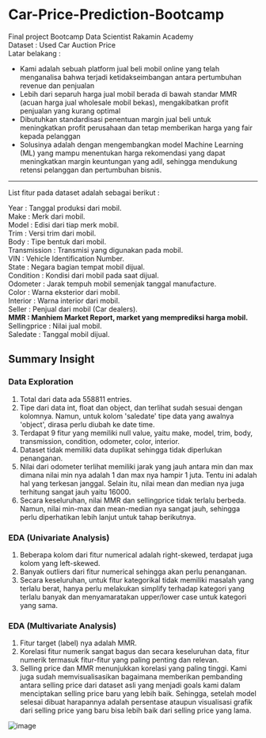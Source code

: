 # Car-Price-Prediction-Bootcamp

Final project Bootcamp Data Scientist Rakamin Academy  
Dataset : Used Car Auction Price  
Latar belakang :  
- Kami adalah sebuah platform jual beli mobil online yang telah menganalisa bahwa terjadi ketidakseimbangan antara pertumbuhan revenue dan penjualan  
- Lebih dari separuh harga jual mobil berada di bawah standar MMR (acuan harga jual wholesale mobil bekas), mengakibatkan profit penjualan yang kurang optimal  
- Dibutuhkan standardisasi penentuan margin jual beli untuk meningkatkan profit perusahaan dan tetap memberikan harga yang fair kepada pelanggan  
- Solusinya adalah dengan mengembangkan model Machine Learning (ML) yang mampu menentukan harga rekomendasi yang dapat meningkatkan margin keuntungan yang adil, sehingga mendukung retensi pelanggan dan pertumbuhan bisnis.

-----
List fitur pada dataset adalah sebagai berikut :

Year : Tanggal produksi dari mobil.  
Make : Merk dari mobil.  
Model : Edisi dari tiap merk mobil.  
Trim : Versi trim dari mobil.  
Body : Tipe bentuk dari mobil.  
Transmission : Transmisi yang digunakan pada mobil.  
VIN : Vehicle Identification Number.  
State : Negara bagian tempat mobil dijual.  
Condition : Kondisi dari mobil pada saat dijual.  
Odometer : Jarak tempuh mobil semenjak tanggal manufacture.  
Color : Warna eksterior dari mobil.  
Interior : Warna interior dari mobil.  
Seller : Penjual dari mobil (Car dealers).   
**MMR : Manhiem Market Report, market yang memprediksi harga mobil.**  
Sellingprice : Nilai jual mobil.  
Saledate : Tanggal mobil dijual.  

## Summary Insight  

### Data Exploration  
1. Total dari data ada 558811 entries.  
2. Tipe dari data int, float dan object, dan terlihat sudah sesuai dengan kolomnya. Namun, untuk kolom 'saledate' tipe data yang awalnya 'object', dirasa perlu diubah ke date time.  
3. Terdapat 9 fitur yang memiliki null value, yaitu make, model, trim, body, transmission, condition, odometer, color, interior. 
4. Dataset tidak memiliki data duplikat sehingga tidak diperlukan penanganan.  
5. Nilai dari odometer terlihat memiliki jarak yang jauh antara min dan max dimana nilai min nya adalah 1 dan max nya hampir 1 juta. Tentu ini adalah hal yang terkesan janggal. Selain itu, nilai mean dan median nya juga terhitung sangat jauh yaitu 16000.  
6. Secara keseluruhan, nilai MMR dan sellingprice tidak terlalu berbeda. Namun, nilai min-max dan mean-median nya sangat jauh, sehingga perlu diperhatikan lebih lanjut untuk tahap berikutnya.


### EDA (Univariate Analysis)  
1. Beberapa kolom dari fitur numerical adalah right-skewed, terdapat juga kolom yang left-skewed.  
2. Banyak outliers dari fitur numerical sehingga akan perlu penanganan.  
3. Secara keseluruhan, untuk fitur kategorikal tidak memiliki masalah yang terlalu berat, hanya perlu melakukan simplify terhadap kategori yang terlalu banyak dan menyamaratakan upper/lower case untuk kategori yang sama.


### EDA (Multivariate Analysis)  
1. Fitur target (label) nya adalah MMR.  
2. Korelasi fitur numerik sangat bagus dan secara keseluruhan data, fitur numerik termasuk fitur-fitur yang paling penting dan relevan.
3. Selling price dan MMR menunjukkan korelasi yang paling tinggi. Kami juga sudah memvisualisasikan bagaimana memberikan pembanding antara selling price dari dataset asli yang menjadi goals kami dalam menciptakan selling price baru yang lebih baik. Sehingga, setelah model selesai dibuat harapannya adalah persentase ataupun visualisasi grafik dari selling price yang baru bisa lebih baik dari selling price yang lama.

![image](https://github.com/yuna1411/Car-Price-Prediction-Bootcamp/assets/89563587/9d3e2dac-5421-4e59-9b2e-935d0e9027d3)





